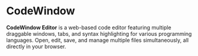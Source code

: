 # CodeWindow
**CodeWindow Editor** is a web-based code editor featuring multiple draggable windows, tabs, and syntax highlighting for various programming languages. Open, edit, save, and manage multiple files simultaneously, all directly in your browser.
